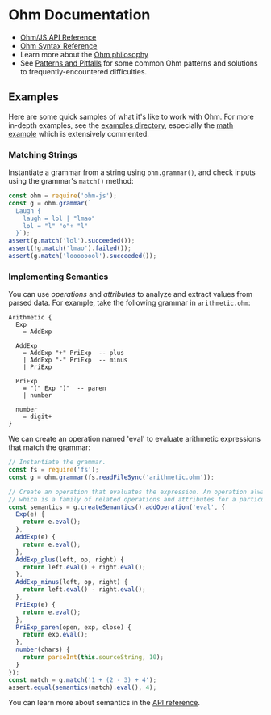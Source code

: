 # Ohm Documentation

- [Ohm/JS API Reference](./api-reference.md)
- [Ohm Syntax Reference](./syntax-reference.md)
- Learn more about the [Ohm philosophy](./philosophy.md)
- See [Patterns and Pitfalls](./patterns-and-pitfalls.md) for some common Ohm patterns and solutions to frequently-encountered difficulties.

## Examples

Here are some quick samples of what it's like to work with Ohm. For more in-depth examples, see the [examples directory](../examples/), especially the [math example](../examples/math/index.html) which is extensively commented.

### Matching Strings

Instantiate a grammar from a string using `ohm.grammar()`, and check inputs using the grammar's `match()` method:

<!-- @markscript
  // Replace 'const g' with 'var g' to allow it to redeclared.
  markscript.transformNextBlock(code => code.replace('const g', 'var g'));
-->

```js
const ohm = require('ohm-js');
const g = ohm.grammar(`
  Laugh {
    laugh = lol | "lmao"
    lol = "l" "o"+ "l"
  }`);
assert(g.match('lol').succeeded());
assert(!g.match('lmao').failed());
assert(g.match('loooooool').succeeded());
```

### Implementing Semantics

You can use _operations_ and _attributes_ to analyze and extract values from parsed data. For example, take the following grammar in `arithmetic.ohm`:

<!-- @markscript
  // Make sure the grammar embedded below is the same as in 'arithmetic.ohm'.
  markscript.transformNextBlock(function(code) {
    assert(code === require('fs').readFileSync('arithmetic.ohm').toString(),
           'arithmetic.ohm does not match grammar in doc');
    return '';  // Don't actually execute anything.
  });
-->

```
Arithmetic {
  Exp
    = AddExp

  AddExp
    = AddExp "+" PriExp  -- plus
    | AddExp "-" PriExp  -- minus
    | PriExp

  PriExp
    = "(" Exp ")"  -- paren
    | number

  number
    = digit+
}
```

We can create an operation named 'eval' to evaluate arithmetic expressions that match the grammar:

<!-- @markscript
  // Replace 'const g' with 'var g' to allow it to redeclared.
  markscript.transformNextBlock(code => code.replace('const g', 'var g'));
-->

```js
// Instantiate the grammar.
const fs = require('fs');
const g = ohm.grammar(fs.readFileSync('arithmetic.ohm'));

// Create an operation that evaluates the expression. An operation always belongs to a Semantics,
// which is a family of related operations and attributes for a particular grammar.
const semantics = g.createSemantics().addOperation('eval', {
  Exp(e) {
    return e.eval();
  },
  AddExp(e) {
    return e.eval();
  },
  AddExp_plus(left, op, right) {
    return left.eval() + right.eval();
  },
  AddExp_minus(left, op, right) {
    return left.eval() - right.eval();
  },
  PriExp(e) {
    return e.eval();
  },
  PriExp_paren(open, exp, close) {
    return exp.eval();
  },
  number(chars) {
    return parseInt(this.sourceString, 10);
  }
});
const match = g.match('1 + (2 - 3) + 4');
assert.equal(semantics(match).eval(), 4);
```

You can learn more about semantics in the [API reference](./api-reference.md#semantics).
